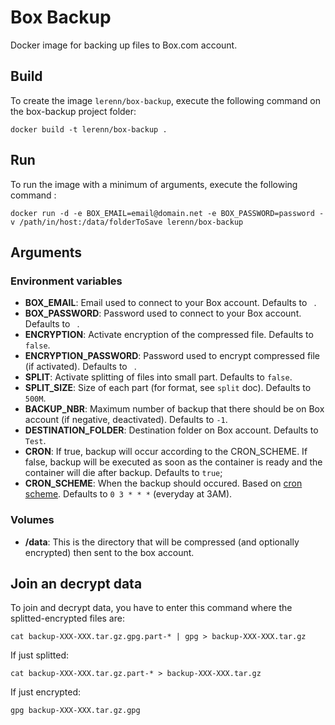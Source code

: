 # Box Backup
Docker image for backing up files to Box.com account.

## Build

To create the image `lerenn/box-backup`, execute the following command on the box-backup project folder:

    docker build -t lerenn/box-backup .

## Run

To run the image with a minimum of arguments, execute the following command :

    docker run -d -e BOX_EMAIL=email@domain.net -e BOX_PASSWORD=password -v /path/in/host:/data/folderToSave lerenn/box-backup

## Arguments

### Environment variables

* **BOX_EMAIL**: Email used to connect to your Box account. Defaults to ` `.
* **BOX_PASSWORD**: Password used to connect to your Box account. Defaults to ` `.
* **ENCRYPTION**: Activate encryption of the compressed file. Defaults to `false`.
* **ENCRYPTION_PASSWORD**: Password used to encrypt compressed file (if activated). Defaults to ` `.
* **SPLIT**: Activate splitting of files into small part. Defaults to `false`.
* **SPLIT_SIZE**: Size of each part (for format, see `split` doc). Defaults to `500M`.
* **BACKUP_NBR**: Maximum number of backup that there should be on Box account (if negative, deactivated). Defaults to `-1`.
* **DESTINATION_FOLDER**: Destination folder on Box account. Defaults to `Test`.
* **CRON**: If true, backup will occur according to the CRON_SCHEME. If false, backup will be executed as soon as the container is ready and the container will die after backup. Defaults to `true`;
* **CRON_SCHEME**: When the backup should occured. Based on [cron scheme](https://en.wikipedia.org/wiki/Cron). Defaults to `0 3 * * *` (everyday at 3AM).

### Volumes

* **/data**: This is the directory that will be compressed (and optionally encrypted) then sent to the box account.

## Join an decrypt data

To join and decrypt data, you have to enter this command where the splitted-encrypted files are:

    cat backup-XXX-XXX.tar.gz.gpg.part-* | gpg > backup-XXX-XXX.tar.gz

If just splitted:

    cat backup-XXX-XXX.tar.gz.part-* > backup-XXX-XXX.tar.gz

If just encrypted:

    gpg backup-XXX-XXX.tar.gz.gpg
